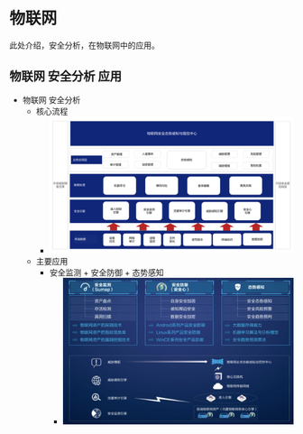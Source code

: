 # 物联网

此处介绍，安全分析，在物联网中的应用。

## 物联网 安全分析 应用

* 物联网 安全分析
  * 核心流程
    * ![sec_analysis_iot_process](../assets/img/sec_analysis_iot_process.jpg)
  * 主要应用
    * 安全监测 + 安全防御 + 态势感知
      * ![sec_analysis_iot_application](../assets/img/sec_analysis_iot_application.png)
